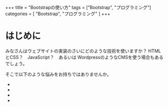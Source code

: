 +++
title = "Bootstrapの使い方"
tags = ["Bootstrap", "プログラミング"]
categories = [ "Bootstrap", "プログラミング" ]
+++

# はじめに
みなさんはウェブサイトの実装のさいにどのような技術を使いますか？
HTMLとCSS？　JavaScript？　あるいは WordpressのようなCMSを使う場合もあるでしょう。

そこで以下のような悩みをお持ちではありませんか。

-

-

-

-


